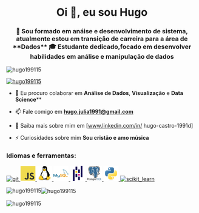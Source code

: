 <h1 align="center">Oi 👋, eu sou Hugo</h1>
<h3 align="center">🎯 Sou formado em anáise e desenvolvimento de sistema, atualmente estou em transição de carreira para a área de **Dados** 🎓 Estudante dedicado,focado em desenvolver habilidades em análise e manipulação de dados</h3>

<p align="left"> <img src="https://komarev.com/ghpvc/?username=hugo199115&label=Profile%20views&color=0e75b6&style=flat" alt="hugo199115" /> </p>

<p align="left"> <a href="https://github.com/ryo-ma/github-profile-trophy"><img src="https://github-profile-trophy.vercel.app/?username=hugo199115" alt="hugo199115" /></a> </p>

- 👯 Eu procuro colaborar em **Análise de Dados**, **Visualização** e **Data Science****

- 📫 Fale comigo em **hugo.julia1991@gmail.com**

- 📄 Saiba mais sobre mim em [www.linkedin.com/in/ hugo-castro-1991d]

- ⚡ Curiosidades sobre mim **Sou cristão e amo música**

<h3 align="left">Idiomas e ferramentas:</h3>
<p align="left"> <a href="https://git-scm.com/" target="_blank" rel="noreferrer"> <img src="https://www.vectorlogo.zone/logos/git-scm/git-scm-icon.svg" alt="git" width="40" height="40"/> </a> <a href="https://developer.mozilla.org/en-US/docs/Web/JavaScript" target="_blank" rel="noreferrer"> <img src="https://raw.githubusercontent.com/devicons/devicon/master/icons/javascript/javascript-original.svg" alt="javascript" width="40" height="40"/> </a> <a href="https://www.linux.org/" target="_blank" rel="noreferrer"> <img src="https://raw.githubusercontent.com/devicons/devicon/master/icons/linux/linux-original.svg" alt="linux" width="40" height="40"/> </a> <a href="https://www.mysql.com/" target="_blank" rel="noreferrer"> <img src="https://raw.githubusercontent.com/devicons/devicon/master/icons/mysql/mysql-original-wordmark.svg" alt="mysql" width="40" height="40"/> </a> <a href="https://pandas.pydata.org/" target="_blank" rel="noreferrer"> <img src="https://raw.githubusercontent.com/devicons/devicon/2ae2a900d2f041da66e950e4d48052658d850630/icons/pandas/pandas-original.svg" alt="pandas" width="40" height="40"/> </a> <a href="https://www.postgresql.org" target="_blank" rel="noreferrer"> <img src="https://raw.githubusercontent.com/devicons/devicon/master/icons/postgresql/postgresql-original-wordmark.svg" alt="postgresql" width="40" height="40"/> </a> <a href="https://www.python.org" target="_blank" rel="noreferrer"> <img src="https://raw.githubusercontent.com/devicons/devicon/master/icons/python/python-original.svg" alt="python" width="40" height="40"/> </a> <a href="https://scikit-learn.org/" target="_blank" rel="noreferrer"> <img src="https://upload.wikimedia.org/wikipedia/commons/0/05/Scikit_learn_logo_small.svg" alt="scikit_learn" width="40" height="40"/> </a> </p>

<p><img align="left" src="https://github-readme-stats.vercel.app/api/top-langs?username=hugo199115&show_icons=true&locale=en&layout=compact" alt="hugo199115" /></p>

<p> <img align="center" src="https://github-readme-stats.vercel.app/api?username=hugo199115&show_icons=true&locale=en" alt="hugo199115" /></p>

<p><img align="center" src="https://github-readme-streak-stats.herokuapp.com/?user=hugo199115&" alt="hugo199115" /></p>
